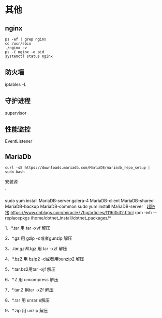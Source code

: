 # 其他

## nginx

    ps -ef | grep nginx
    cd /usr/sbin
    ./nginx -v
    ps -C nginx -o pid
    systemctl status nginx

## 防火墙

iptables -L

## 守护进程

supervisor

## 性能监控

EventListener

## MariaDb

    curl -sS https://downloads.mariadb.com/MariaDB/mariadb_repo_setup | sudo bash

安装源

`

sudo yum install MariaDB-server galera-4 MariaDB-client MariaDB-shared MariaDB-backup MariaDB-common
sudo yum install MariaDB-server
`
[超链接](http://www.foxtable.com/help/topics/0362.htm "超链接")
<https://www.cnblogs.com/miracle77hp/articles/11163532.html>
rpm -ivh --replacepkgs /home/dotnet_install/dotnet_packages/*

1、*.tar 用 tar -xvf 解压

2、*.gz 用 gzip -d或者gunzip 解压

3、*.tar.gz和*.tgz 用 tar -xzf 解压

4、*.bz2 用 bzip2 -d或者用bunzip2 解压

5、*.tar.bz2用tar -xjf 解压

6、*.Z 用 uncompress 解压

7、*.tar.Z 用tar -xZf 解压

8、*.rar 用 unrar e解压

9、*.zip 用 unzip 解压
